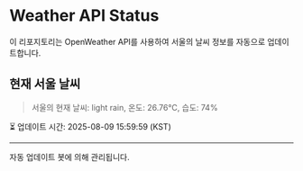 
# Weather API Status

이 리포지토리는 OpenWeather API를 사용하여 서울의 날씨 정보를 자동으로 업데이트합니다.

## 현재 서울 날씨
> 서울의 현재 날씨: light rain, 온도: 26.76°C, 습도: 74%

⏳ 업데이트 시간: 2025-08-09 15:59:59 (KST)

---
자동 업데이트 봇에 의해 관리됩니다.
